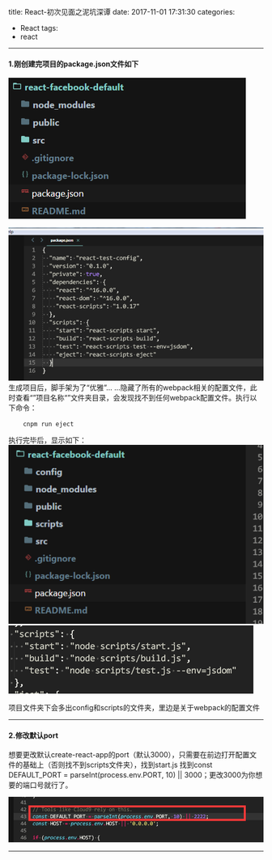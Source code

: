 title: React-初次见面之泥坑深谭
date: 2017-11-01 17:31:30
categories:
- React
tags:
- react
---

#### 1.刚创建完项目的package.json文件如下
![](/images/posts/react/01.png)
<!-- more -->
![](/images/posts/react/02.png)
生成项目后，脚手架为了“优雅”... ...隐藏了所有的webpack相关的配置文件，此时查看“”项目名称“”文件夹目录，会发现找不到任何webpack配置文件。执行以下命令：
```
    cnpm run eject
```
执行完毕后，显示如下：
![](/images/posts/react/03.png)
![](/images/posts/react/04.png)

项目文件夹下会多出config和scripts的文件夹，里边是关于webpack的配置文件
******
####  2.修改默认port
想要更改默认create-react-app的port（默认3000），只需要在前边打开配置文件的基础上（否则找不到scripts文件夹），找到start.js 找到const DEFAULT_PORT = parseInt(process.env.PORT, 10) || 3000；更改3000为你想要的端口号就行了。

![](/images/posts/react/05.png)
******

